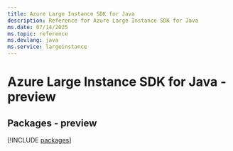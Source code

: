 ```yaml
---
title: Azure Large Instance SDK for Java
description: Reference for Azure Large Instance SDK for Java
ms.date: 07/14/2025
ms.topic: reference
ms.devlang: java
ms.service: largeinstance
---
```

# Azure Large Instance SDK for Java - preview
## Packages - preview
[!INCLUDE [packages](large-instance-index.md)]